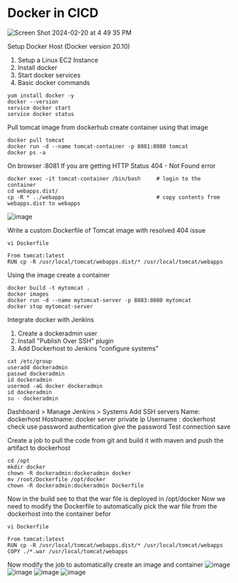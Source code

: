 # Docker in CICD

![Screen Shot 2024-02-20 at 4 49 35 PM](https://github.com/tspoorthyreddy/CICD-with-Git-Jenkins-Ansible-K8s/assets/93954534/e92f1210-93da-435a-8db2-273e08e4c88b)

Setup Docker Host (Docker version 20.10)
1. Setup a Linux EC2 Instance
2. Install docker
3. Start docker services
4. Basic docker commands

```
yum install docker -y
docker --version
service docker start
service docker status
```

Pull tomcat image from dockerhub
create container using that image

```
docker pull tomcat
docker run -d --name tomcat-container -p 8081:8080 tomcat
docker ps -a
```

On browser <server pub IP>:8081
If you are getting HTTP Status 404 - Not Found error
```
docker exec -it tomcat-container /bin/bash     # login to the container
cd webapps.dist/
cp -R * ../webapps                             # copy contents from webapps.dist to webapps
```

![image](https://github.com/tspoorthyreddy/CICD-with-Git-Jenkins-Ansible-K8s/assets/93954534/fc9b516e-b18c-4a46-81fa-ebfb206dbd85)

Write a custom Dockerfile of Tomcat image with resolved 404 issue

```
vi Dockerfile

From tomcat:latest
RUN cp -R /usr/local/tomcat/webapps.dist/* /usr/local/tomcat/webapps
```
Using the image create a container
```
docker build -t mytomcat .
docker images
docker run -d --name mytomcat-server -p 8083:8080 mytomcat
docker stop mytomcat-server
```
Integrate docker with Jenkins
1. Create a dockeradmin user
2. Install "Publish Over SSH" plugin
3. Add Dockerhost to Jenkins "configure systems"

```
cat /etc/group
useradd dockeradmin
passwd dockeradmin
id dockeradmin
usermod -aG docker dockeradmin
id dockeradmin
su - dockeradmin
```
Dashboard > Manage Jenkins > Systems
Add SSH servers
Name: dockerhost
Hostname: docker server private ip
Username : dockerhost
check use password authentication
give the password
Test connection
save

Create a job to pull the code from git and build it with maven and push the artifact to dockerhost

```
cd /opt
mkdir docker
chown -R dockeradmin:dockeradmin docker
mv /root/Dockerfile /opt/docker
chown -R dockeradmin:dockeradmin Dockerfile
```
Now in the build see to that the war file is deployed in /opt/docker
Now we need to modify the Dockerfile to automatically pick the war file from the dockerhost into the container
befor
 ```
vi Dockerfile

From tomcat:latest
RUN cp -R /usr/local/tomcat/webapps.dist/* /usr/local/tomcat/webapps
COPY ./*.war /usr/local/tomcat/webapps

```

Now modify the job to automatically create an image and container
![image](https://github.com/tspoorthyreddy/CICD-with-Git-Jenkins-Ansible-K8s/assets/93954534/44c9b81a-d018-4c16-8af2-18c9799becf7)
![image](https://github.com/tspoorthyreddy/CICD-with-Git-Jenkins-Ansible-K8s/assets/93954534/1e9c2da3-1189-48b9-994c-65853a76d64c)
![image](https://github.com/tspoorthyreddy/CICD-with-Git-Jenkins-Ansible-K8s/assets/93954534/1a0828ff-77dc-40ac-989c-be1c8a2c5dba)
![image](https://github.com/tspoorthyreddy/CICD-with-Git-Jenkins-Ansible-K8s/assets/93954534/3036980d-3a78-44d8-83d5-7b8a935848cf)


